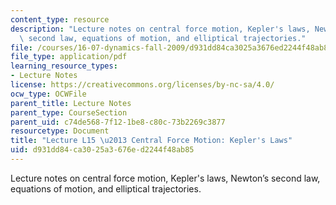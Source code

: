 ```yaml
---
content_type: resource
description: "Lecture notes on central force motion, Kepler's laws, Newton\u2019s\
  \ second law, equations of motion, and elliptical trajectories."
file: /courses/16-07-dynamics-fall-2009/d931dd84ca3025a3676ed2244f48ab85_MIT16_07F09_Lec15.pdf
file_type: application/pdf
learning_resource_types:
- Lecture Notes
license: https://creativecommons.org/licenses/by-nc-sa/4.0/
ocw_type: OCWFile
parent_title: Lecture Notes
parent_type: CourseSection
parent_uid: c74de568-7f12-1be8-c80c-73b2269c3877
resourcetype: Document
title: "Lecture L15 \u2013 Central Force Motion: Kepler's Laws"
uid: d931dd84-ca30-25a3-676e-d2244f48ab85
---
```

Lecture notes on central force motion, Kepler's laws, Newton’s second law, equations of motion, and elliptical trajectories.